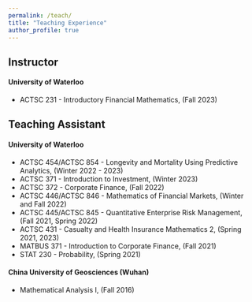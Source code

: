 ```yaml
---
permalink: /teach/
title: "Teaching Experience"
author_profile: true
---
```


<h2>Instructor</h2>
<h4>University of Waterloo</h4>

* ACTSC 231 - Introductory Financial Mathematics, (Fall 2023)


<h2>Teaching Assistant</h2>
<h4>University of Waterloo</h4>

* ACTSC 454/ACTSC 854 - Longevity and Mortality Using Predictive Analytics, (Winter 2022 - 2023)
* ACTSC 371 - Introduction to Investment, (Winter 2023)
* ACTSC 372 - Corporate Finance, (Fall 2022)
* ACTSC 446/ACTSC 846 - Mathematics of Financial Markets, (Winter and Fall 2022)
* ACTSC 445/ACTSC 845 - Quantitative Enterprise Risk Management, (Fall 2021, Spring 2022)
* ACTSC 431 - Casualty and Health Insurance Mathematics 2, (Spring 2021, 2023)
* MATBUS 371 - Introduction to Corporate Finance, (Fall 2021)
* STAT 230 - Probability, (Spring 2021)

<h4>China University of Geosciences (Wuhan)</h2>

* Mathematical Analysis I, (Fall 2016)
